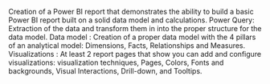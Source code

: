 Creation of a Power BI report that demonstrates the ability to build a basic Power BI report built on a solid data model and calculations.
Power Query: Extraction of the data and transform them in into the proper structure for the data model.
Data model : Creation of a proper data model with the 4 pillars of an analytical model: Dimensions, Facts, Relationships and Measures.
Visualizations : At least 2 report pages that show you can add and configure visualizations: visualization techniques, Pages, Colors, Fonts and backgrounds, Visual Interactions, Drill-down, and Tooltips.
